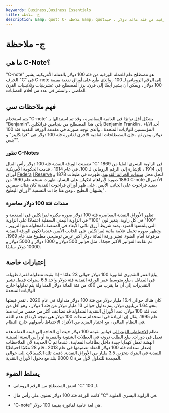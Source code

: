 ```yaml
---
keywords: Business,Business Essentials
title: ج- ملاحظة
description: &amp; quot؛ C- ملاحظة &amp; quot؛ هو مصطلح عامى للعملة الورقية من فئة مائة دولار ، حيث &amp; quot؛ C &amp; quot؛ في C-note يشير إلى الرقم الروماني لـ 100 ، المطبوع على فئة 100 دولار.
---
```


# ج- ملاحظة
## ما هي C-Note؟

"C-note" هو مصطلح عام للعملة الورقية من فئة 100 دولار بالعملة الأمريكية. يشير الحرف "C" في C-note إلى الرقم الروماني لـ 100 ، والذي طُبع على أوراق نقدية بقيمة 100 دولار ، ويمكن أن يشير أيضًا إلى قرن. برز المصطلح في عشرينيات وثلاثينيات القرن الماضي ، وانتشر في عدد من أفلام العصابات.

## فهم ملاحظات سي

يتم استخدام "C-note" بشكل أقل تواترًا في العامية المعاصرة ، وقد تم استبدالها بـ "Benjamin". يأتي هذا المصطلح من بنجامين فرانكلين Benjamin Franklin ، أحد الآباء المؤسسين للولايات المتحدة ، والذي توجد صورته في مقدمة الورقة النقدية فئة 100 دولار. ومن ثم ، فإن المصطلحات العامية الأخرى لفاتورة فئة 100 دولار هي "فرانكلينز" و "بنس".

### تطور C-Notes

تضمنت الورقة النقدية فئة 100 دولار رأس المال "C" في الزاوية اليسرى العليا من 1869 إلى 1914 ، للإشارة إلى الرقم الروماني لـ 100. في عام 1914 ، قدمت الحكومة الأمريكية أوراق [Federa](/federal-reserve-note) [l Reserve](/federal-reserve-note) لتحل محل [سندات الخزانة القديمة](/treasurynote). ظهرت في طبعات 1878 و 1880 صورة لأبراهام لنكولن على اليسار. ظهرت نسخة عام 1890 من C-note الأدميرال ديفيد فراجوت على الجانب الأيمن. على ظهر أوراق فراجوت النقدية كان هناك صفرين يشبهان البطيخ ، ومن هنا جاءت التسمية "أوراق البطيخ".

### سندات فئة 100 دولار معاصرة

تظهر الأوراق النقدية المعاصرة فئة 100 دولار صورة مكبرة لفرانكلين في المقدمة و "100" في كل زاوية. يتغير لون "100" في الزاوية اليمنى السفلية اعتمادًا على الزاوية التي يلمسها الضوء. يمتد شريط أزرق ثلاثي الأبعاد في المنتصف لمحاولة منع التزوير ، وتظهر صورة تحمل علامة مائية لفرانكلين على الجانب الأيمن عندما تكون الورقة النقدية مرفوعة أمام الضوء. تعتبر ورقة المائة دولار أكبر عرض توضيحي مطبوع منذ عام 1969. تم تقاعد الفواتير الأكبر حجمًا ، مثل فواتير 500 دولار و 1000 دولار و 5000 دولار و 10000 دولار سابقًا.

## إعتبارات خاصة

يبلغ العمر التقديري لفاتورة 100 دولار حوالي 23 عامًا - إذا بقيت متداولة لفترة طويلة. في المقابل ، يبلغ متوسط عمر الورقة النقدية فئة دولار واحد 6.5 سنوات فقط. تشير التقديرات إلى أن ما يقرب من 80٪ من فئة المائة دولار المتداولة يتم تداولها خارج الولايات المتحدة

كان هناك حوالي 16.4 مليار دولار من فئة 100 دولار متداولة في عام 2020 ، تقدر قيمتها بنحو 1.64 تريليون دولار. يتم تداول حوالي 13 مليار دولار من فئة 1 دولار ، وهو أقل من عدد فئة 100 دولار. عدد الأوراق النقدية المتداولة قد تضاعف أكثر من خمس مرات منذ عام 1995. يقال إن الزيادة في استخدام سندات 100 دولار هي نتيجة لارتفاع عدم الثقة في النظام المالي ، مع اختيار المزيد من الأفراد الاحتفاظ بأصولهم خارج النظام.

نظام [الاحتياطي الفيدرالي](/federalreservesystem) فواتير بقيمة 100 دولار حيث أن الحاجة إلى قيمة العملة هذه تعمل في دورات. يبلغ الطلب ذروته في العطلات الشتوية والقمرية أو رأس السنة الصينية الجديدة لأن الملاحظات C الهشة تعمل كهدايا جيدة داخل بطاقات المعايدة. عندما تم إصدار سندات فئة 100 دولار المعاد تصميمها في عام 2013 ، قام 28 مكتبًا احتياطيًا للنقدية في البنوك بتخزين 3.5 مليار من الأوراق النقدية. ذهبت تلك الكمبيالات إلى حوالي 9000 بنك مع دخول الأوراق النقدية C المجددة للتداول لأول مرة.

## يسلط الضوء

- اشتق المصطلح من الرقم الروماني "C" لـ 100.

- كانت الورقة فئة 100 دولار تحتوي على رأس مال "C" في الزاوية اليسرى العلوية.

- "C-note" هي لغة عامية لفاتورة بقيمة 100 دولار.

